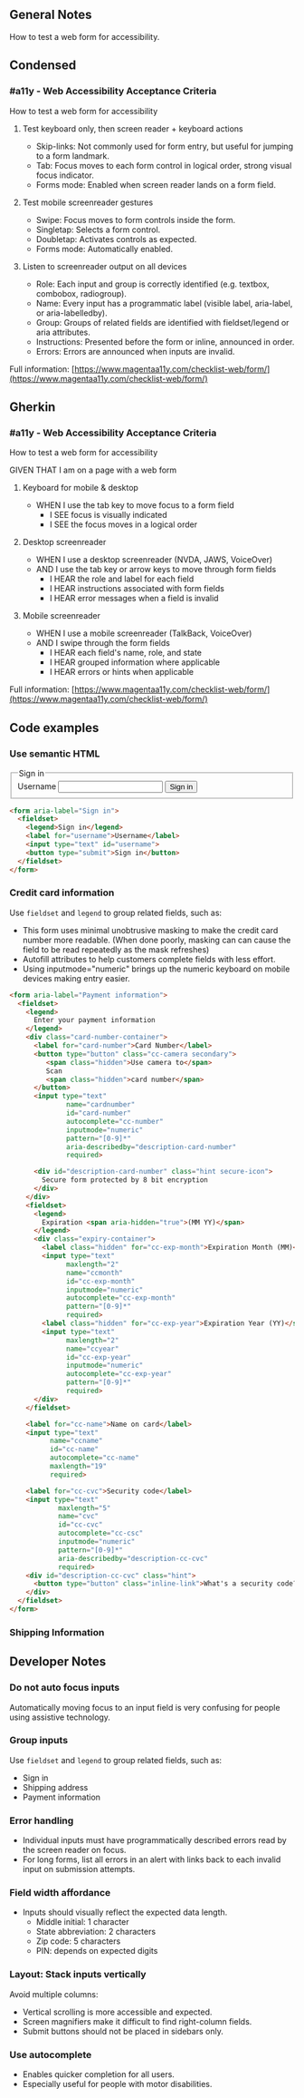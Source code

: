 ## General Notes

How to test a web form for accessibility.

## Condensed

### #a11y - Web Accessibility Acceptance Criteria

How to test a web form for accessibility

1. Test keyboard only, then screen reader + keyboard actions
   - Skip-links: Not commonly used for form entry, but useful for jumping to a form landmark.
   - Tab: Focus moves to each form control in logical order, strong visual focus indicator.
   - Forms mode: Enabled when screen reader lands on a form field.

2. Test mobile screenreader gestures
   - Swipe: Focus moves to form controls inside the form.
   - Singletap: Selects a form control.
   - Doubletap: Activates controls as expected.
   - Forms mode: Automatically enabled.

3. Listen to screenreader output on all devices
   - Role: Each input and group is correctly identified (e.g. textbox, combobox, radiogroup).
   - Name: Every input has a programmatic label (visible label, aria-label, or aria-labelledby).
   - Group: Groups of related fields are identified with fieldset/legend or aria attributes.
   - Instructions: Presented before the form or inline, announced in order.
   - Errors: Errors are announced when inputs are invalid.

Full information: [https://www.magentaa11y.com/checklist-web/form/](https://www.magentaa11y.com/checklist-web/form/)

## Gherkin

### #a11y - Web Accessibility Acceptance Criteria

How to test a web form for accessibility

GIVEN THAT I am on a page with a web form

1. Keyboard for mobile & desktop
   - WHEN I use the tab key to move focus to a form field
      - I SEE focus is visually indicated
      - I SEE the focus moves in a logical order

2. Desktop screenreader
   - WHEN I use a desktop screenreader (NVDA, JAWS, VoiceOver)
   - AND I use the tab key or arrow keys to move through form fields
      - I HEAR the role and label for each field
      - I HEAR instructions associated with form fields
      - I HEAR error messages when a field is invalid

3. Mobile screenreader
   - WHEN I use a mobile screenreader (TalkBack, VoiceOver)
   - AND I swipe through the form fields
      - I HEAR each field's name, role, and state
      - I HEAR grouped information where applicable
      - I HEAR errors or hints when applicable

Full information: [https://www.magentaa11y.com/checklist-web/form/](https://www.magentaa11y.com/checklist-web/form/)

## Code examples

### Use semantic HTML

<form aria-label="Sign in">
  <fieldset>
    <legend>Sign in</legend>
    <label for="username">Username</label>
    <input type="text" id="username">
    <button type="submit">Sign in</button>
  </fieldset>
</form>

```html
<form aria-label="Sign in">
  <fieldset>
    <legend>Sign in</legend>
    <label for="username">Username</label>
    <input type="text" id="username">
    <button type="submit">Sign in</button>
  </fieldset>
</form>
```

### Credit card information

Use `fieldset` and `legend` to group related fields, such as:
- This form uses minimal unobtrusive masking to make the credit card number more readable. (When done poorly, masking can can cause the field to be read repeatedly as the mask refreshes)
- Autofill attributes to help customers complete fields with less effort.
- Using inputmode="numeric" brings up the numeric keyboard on mobile devices making entry easier.

```html
<form aria-label="Payment information">
  <fieldset>
    <legend>
      Enter your payment information
    </legend>
    <div class="card-number-container">
      <label for="card-number">Card Number</label>
      <button type="button" class="cc-camera secondary">
         <span class="hidden">Use camera to</span> 
         Scan
         <span class="hidden">card number</span>
      </button>
      <input type="text" 
              name="cardnumber" 
              id="card-number" 
              autocomplete="cc-number"
              inputmode="numeric"
              pattern="[0-9]*"
              aria-describedby="description-card-number"
              required>

      <div id="description-card-number" class="hint secure-icon">
        Secure form protected by 8 bit encryption
      </div>
    </div>
    <fieldset>
      <legend>
        Expiration <span aria-hidden="true">(MM YY)</span>
      </legend>
      <div class="expiry-container">
        <label class="hidden" for="cc-exp-month">Expiration Month (MM)</label>
        <input type="text"
              maxlength="2"  
              name="ccmonth" 
              id="cc-exp-month"
              inputmode="numeric"
              autocomplete="cc-exp-month"
              pattern="[0-9]*"
              required>
        <label class="hidden" for="cc-exp-year">Expiration Year (YY)</span></label>
        <input type="text"
              maxlength="2"  
              name="ccyear" 
              id="cc-exp-year"
              inputmode="numeric"
              autocomplete="cc-exp-year"
              pattern="[0-9]*"
              required>
      </div>
    </fieldset>

    <label for="cc-name">Name on card</label>
    <input type="text"
          name="ccname" 
          id="cc-name"
          autocomplete="cc-name"
          maxlength="19" 
          required>

    <label for="cc-cvc">Security code</label>
    <input type="text" 
            maxlength="5" 
            name="cvc" 
            id="cc-cvc"  
            autocomplete="cc-csc"
            inputmode="numeric"
            pattern="[0-9]*"
            aria-describedby="description-cc-cvc"
            required>
    <div id="description-cc-cvc" class="hint">
      <button type="button" class="inline-link">What's a security code?</a>
    </div>
  </fieldset>
</form>
```
### Shipping Information

## Developer Notes

### Do not auto focus inputs

Automatically moving focus to an input field is very confusing for people using assistive technology.

### Group inputs

Use `fieldset` and `legend` to group related fields, such as:
- Sign in
- Shipping address
- Payment information

### Error handling

- Individual inputs must have programmatically described errors read by the screen reader on focus.
- For long forms, list all errors in an alert with links back to each invalid input on submission attempts.

### Field width affordance

- Inputs should visually reflect the expected data length.
    - Middle initial: 1 character
    - State abbreviation: 2 characters
    - Zip code: 5 characters
    - PIN: depends on expected digits

### Layout: Stack inputs vertically

Avoid multiple columns:
- Vertical scrolling is more accessible and expected.
- Screen magnifiers make it difficult to find right-column fields.
- Submit buttons should not be placed in sidebars only.

### Use autocomplete

- Enables quicker completion for all users.
- Especially useful for people with motor disabilities.


